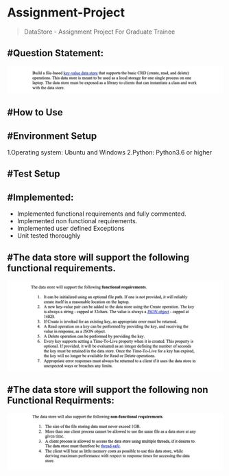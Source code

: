 # Assignment-Project
> DataStore - Assignment Project For Graduate Trainee

#Question Statement:
-------------------------
<div align="center" width="250px" height="400px">
    <img src="Screenshots/engg1.jpg"</img>
 </div>
 
 #How to Use
 ------------
 
 
 
#Environment Setup
 ----------------
1.Operating system: Ubuntu and Windows
2.Python: Python3.6 or higher

#Test Setup
 ----------------
 

 
#Implemented:
-------------
- Implemented functional requirements and fully commented.
- Implemented non functional requirements.
- Implemented user defined Exceptions
- Unit tested thoroughly


#The data store will support the following functional requirements.
-----------------------
 
 <div align="center" width="250px" height="400px">
    <img src="Screenshots/engg2.jpg"</img>
 </div>
  
 
#The data store will support the following non Functional Requirments:
-----------------------

 <div align="center" width="250px" height="400px">
    <img src="Screenshots/engg3.jpg"</img>
</div>



